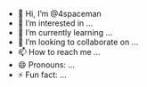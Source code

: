 - 👋 Hi, I’m @4spaceman
- 👀 I’m interested in ...
- 🌱 I’m currently learning ...
- 💞️ I’m looking to collaborate on ...
- 📫 How to reach me ...
- 😄 Pronouns: ...
- ⚡ Fun fact: ...

<!---
4spaceman/4spaceman is a ✨ special ✨ repository because its `README.md` (this file) appears on your GitHub profile.
You can click the Preview link to take a look at your changes.
--->
